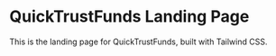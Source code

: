 # QuickTrustFunds Landing Page

This is the landing page for QuickTrustFunds, built with Tailwind CSS.
